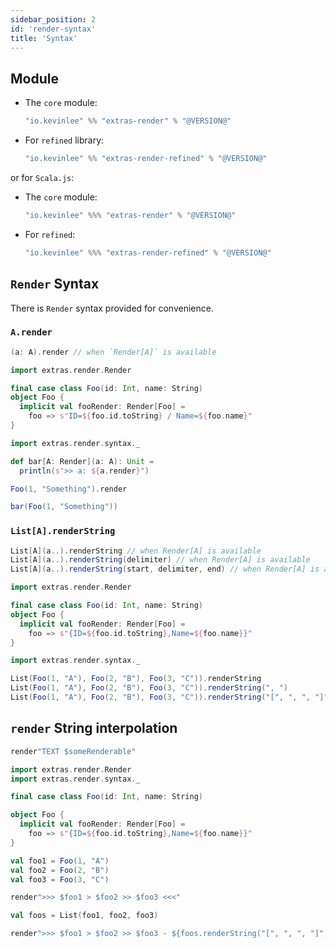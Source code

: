 ```yaml
---
sidebar_position: 2
id: 'render-syntax'
title: 'Syntax'
---
```


## Module

* The `core` module:
  ```scala
  "io.kevinlee" %% "extras-render" % "@VERSION@"
  ```

* For `refined` library:
  ```scala
  "io.kevinlee" %% "extras-render-refined" % "@VERSION@"
  ```

or for `Scala.js`:

* The `core` module:
  ```scala
  "io.kevinlee" %%% "extras-render" % "@VERSION@"
  ```

* For `refined`:
  ```scala
  "io.kevinlee" %%% "extras-render-refined" % "@VERSION@"
  ```


## `Render` Syntax
There is `Render` syntax provided for convenience.

### `A.render`
```scala
(a: A).render // when `Render[A]` is available
```

```scala mdoc:reset-object
import extras.render.Render

final case class Foo(id: Int, name: String)
object Foo {
  implicit val fooRender: Render[Foo] =
    foo => s"ID=${foo.id.toString} / Name=${foo.name}"
}

import extras.render.syntax._

def bar[A: Render](a: A): Unit =
  println(s">> a: ${a.render}")

Foo(1, "Something").render

bar(Foo(1, "Something"))
```

### `List[A].renderString`
```scala
List[A](a..).renderString // when Render[A] is available
List[A](a..).renderString(delimiter) // when Render[A] is available
List[A](a..).renderString(start, delimiter, end) // when Render[A] is available
```


```scala mdoc:reset-object
import extras.render.Render

final case class Foo(id: Int, name: String)
object Foo {
  implicit val fooRender: Render[Foo] =
    foo => s"{ID=${foo.id.toString},Name=${foo.name}}"
}

import extras.render.syntax._

List(Foo(1, "A"), Foo(2, "B"), Foo(3, "C")).renderString
List(Foo(1, "A"), Foo(2, "B"), Foo(3, "C")).renderString(", ")
List(Foo(1, "A"), Foo(2, "B"), Foo(3, "C")).renderString("[", ", ", "]")
```

## `render` String interpolation

```scala
render"TEXT $someRenderable"
```

```scala mdoc:reset-object
import extras.render.Render
import extras.render.syntax._

final case class Foo(id: Int, name: String)

object Foo {
  implicit val fooRender: Render[Foo] =
    foo => s"{ID=${foo.id.toString},Name=${foo.name}}"
}

val foo1 = Foo(1, "A")
val foo2 = Foo(2, "B")
val foo3 = Foo(3, "C")

render">>> $foo1 > $foo2 >> $foo3 <<<"

val foos = List(foo1, foo2, foo3)

render">>> $foo1 > $foo2 >> $foo3 - ${foos.renderString("[", ", ", "]")} <<<"
```